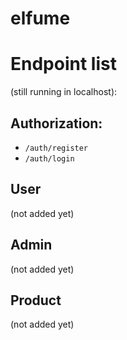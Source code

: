 # elfume

# Endpoint list
(still running in localhost):

## Authorization:
- `/auth/register`
- `/auth/login`

## User
(not added yet)

## Admin
(not added yet)

## Product
(not added yet)